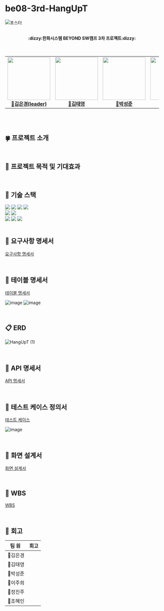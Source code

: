 # be08-3rd-HangUpT

![포스터](https://github.com/user-attachments/assets/80bec21f-b002-4e7c-9c20-2245c84f46b4)


<div align="center">
  <br><b>:dizzy:한화시스템 BEYOND SW캠프 3차 프로젝트:dizzy:</b></br></div>

  <br>
<br>
<div align="center">
<table>
  <tbody>
    <tr> 
      <td align="center"><a href="https://github.com/kuk329"><img src="https://github.com/user-attachments/assets/d98dda52-ec09-446a-aa78-24353226f90b"width="140px;" height="140px" alt=""/><br /><b>👑김은경(leader)</b></a><br /></td>
      <td align="center"><a href="https://github.com/tyeong1102"><img src="https://github.com/user-attachments/assets/bb4e182f-913c-41a1-8ec1-f76345a06968" width="140px;" height="140px" alt=""/><br /><b>🍙김태영</b></a><br /></td>
      <td align="center"><a href="https://github.com/sjpark-08"><img src="https://github.com/user-attachments/assets/025664e3-9db9-43a0-a439-d37bce4407ea" width="140px;" height="140px"  alt=""/><br /><b>🐶박성준</b></a><br /></td>
      <td align="center"><a href="https://github.com/juhi0916"><img src="https://github.com/user-attachments/assets/d2bd6c50-beb4-4970-a97b-8994a803ec09" width="140px;" height="140px" alt=""/><br /><b>🍉이주희</b></a><br /></td>
      <td align="center"><a href="https://github.com/jeongjinjoo"><img src="https://github.com/user-attachments/assets/a2978a2e-677a-491b-bb21-5048c02a2a31" width="140px;" height="140px" alt=""/><br /><b>🧁정진주</b></a><br /></td>
      <td align="center"><a href="https://github.com/byHyen"><img src="https://github.com/user-attachments/assets/c13a4b2d-03de-4991-954d-4d60baed811b" width="140px;" height="140px" alt=""/><br /><b>🐧조혜인</b></a><br /></td>
     <tr/>
  </tbody>
</table>
</div>
<br>
<br>

## :four_leaf_clover: 프로젝트 소개

<br>

## :high_brightness: 프로젝트 목적 및 기대효과

<br>

## :wrench: 기술 스택
<div align=left>
  <img src="https://img.shields.io/badge/html5-E34F26?style=for-the-badge&logo=html&logoColor=white"> 
  <img src="https://img.shields.io/badge/css-1572B6?style=for-the-badge&logo=css3&logoColor=white">
  <img src="https://img.shields.io/badge/javascript-F7DF1E?style=for-the-badge&logo=javascript&logoColor=black">
  <img src="https://img.shields.io/badge/vue.js-4FC08D?style=for-the-badge&logo=vue.js&logoColor=white">
  <br>
  <img src="https://img.shields.io/badge/springboot-6DB33F?style=for-the-badge&logo=springboot&logoColor=white"/>
  <img src="https://img.shields.io/badge/mysql-4479A1?style=for-the-badge&logo=mysql&logoColor=white">
  <br>
  <img src="https://img.shields.io/badge/github-181717?style=for-the-badge&logo=github&logoColor=white">
  <img src="https://img.shields.io/badge/Notion-000000?style=for-the-badge&logo=Notion&logoColor=white">
  <img src="https://img.shields.io/badge/docker-2496ED?style=for-the-badge&logo=docker&logoColor=white">

</div>
 


<br>

## :bookmark_tabs: 요구사항 명세서
[요구사항 명세서](https://docs.google.com/spreadsheets/d/13E_mtIu6xKc1JoF_HQh8CLfdxFWL-oyIPik1oPiHtm0/edit?gid=292227401#gid=292227401)

<br>

## :page_with_curl: 테이블 명세서
[테이블 명세서](https://docs.google.com/spreadsheets/d/13E_mtIu6xKc1JoF_HQh8CLfdxFWL-oyIPik1oPiHtm0/edit?gid=1722768850#gid=1722768850)
<br>

![image](https://github.com/user-attachments/assets/13f171a9-2bbc-4ef2-9ca2-edb3f1024a06) 
![image](https://github.com/user-attachments/assets/5f0d64bd-887c-4e50-b5f7-8f1598f63cb4)

<br>

## :clipboard: ERD
![HangUpT (1)](https://github.com/user-attachments/assets/e24c2583-1812-41cd-836b-1884babe1635)

<br>

## :page_facing_up: API 명세서
[API 명세서]()

<br>

## :scroll: 테스트 케이스 정의서
[테스트 케이스](https://docs.google.com/spreadsheets/d/13E_mtIu6xKc1JoF_HQh8CLfdxFWL-oyIPik1oPiHtm0/edit?gid=1237116601#gid=1237116601)
<br>

![image](https://github.com/user-attachments/assets/2a4a6bd0-6686-4a33-9525-b6ad58807763)


<br>

## :triangular_ruler: 화면 설계서
[화면 설계서]()

<br>

## :date: WBS
[WBS](https://docs.google.com/spreadsheets/d/13E_mtIu6xKc1JoF_HQh8CLfdxFWL-oyIPik1oPiHtm0/edit?gid=1108790350#gid=1108790350)

<br>

## :bear: 회고
|&nbsp;&nbsp;팀&nbsp;원&nbsp;&nbsp;&nbsp;|회고|
|:---:|---|
|👑김은경||
|🍙김태영||
|🐶박성준||
|🍉이주희||
|🧁정진주||
|🐧조혜인||

<br>


